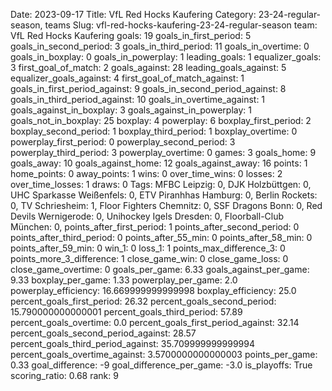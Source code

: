 Date: 2023-09-17
Title: VfL Red Hocks Kaufering
Category: 23-24-regular-season, teams
Slug: vfl-red-hocks-kaufering-23-24-regular-season
team: VfL Red Hocks Kaufering
goals: 19
goals_in_first_period: 5
goals_in_second_period: 3
goals_in_third_period: 11
goals_in_overtime: 0
goals_in_boxplay: 0
goals_in_powerplay: 1
leading_goals: 1
equalizer_goals: 3
first_goal_of_match: 2
goals_against: 28
leading_goals_against: 5
equalizer_goals_against: 4
first_goal_of_match_against: 1
goals_in_first_period_against: 9
goals_in_second_period_against: 8
goals_in_third_period_against: 10
goals_in_overtime_against: 1
goals_against_in_boxplay: 3
goals_against_in_powerplay: 1
goals_not_in_boxplay: 25
boxplay: 4
powerplay: 6
boxplay_first_period: 2
boxplay_second_period: 1
boxplay_third_period: 1
boxplay_overtime: 0
powerplay_first_period: 0
powerplay_second_period: 3
powerplay_third_period: 3
powerplay_overtime: 0
games: 3
goals_home: 9
goals_away: 10
goals_against_home: 12
goals_against_away: 16
points: 1
home_points: 0
away_points: 1
wins: 0
over_time_wins: 0
losses: 2
over_time_losses: 1
draws: 0
Tags:  MFBC Leipzig: 0,  DJK Holzbüttgen: 0,  UHC Sparkasse Weißenfels: 0,  ETV Piranhhas Hamburg: 0,  Berlin Rockets: 0,  TV Schriesheim: 1,  Floor Fighters Chemnitz: 0,  SSF Dragons Bonn: 0,  Red Devils Wernigerode: 0,  Unihockey Igels Dresden: 0,  Floorball-Club München: 0,
points_after_first_period: 1
points_after_second_period: 0
points_after_third_period: 0
points_after_55_min: 0
points_after_58_min: 0
points_after_59_min: 0
win_1: 0
loss_1: 1
points_max_difference_3: 0
points_more_3_difference: 1
close_game_win: 0
close_game_loss: 0
close_game_overtime: 0
goals_per_game: 6.33
goals_against_per_game: 9.33
boxplay_per_game: 1.33
powerplay_per_game: 2.0
powerplay_efficiency: 16.669999999999998
boxplay_efficiency: 25.0
percent_goals_first_period: 26.32
percent_goals_second_period: 15.790000000000001
percent_goals_third_period: 57.89
percent_goals_overtime: 0.0
percent_goals_first_period_against: 32.14
percent_goals_second_period_against: 28.57
percent_goals_third_period_against: 35.709999999999994
percent_goals_overtime_against: 3.5700000000000003
points_per_game: 0.33
goal_difference: -9
goal_difference_per_game: -3.0
is_playoffs: True
scoring_ratio: 0.68
rank: 9

